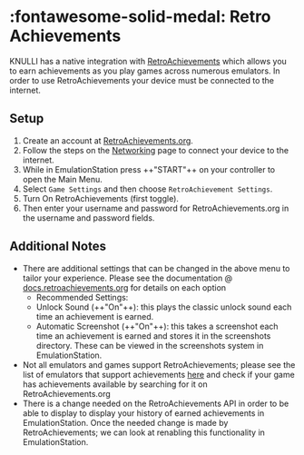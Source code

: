 # :fontawesome-solid-medal: Retro Achievements

KNULLI has a native integration with [RetroAchievements](https://retroachievements.org/) which allows you to earn achievements as you play games across numerous emulators. In order to use RetroAchievements your device must be connected to the internet.

## Setup

1. Create an account at [RetroAchievements.org](https://retroachievements.org/).
2. Follow the steps on the [Networking](../../configure/networking) page to connect your device to the internet.
3. While in EmulationStation press ++"START"++ on your controller to open the Main Menu.
4. Select `Game Settings` and then choose `RetroAchievement Settings`.
5. Turn On RetroAchievements (first toggle).
6. Then enter your username and password for RetroAchievements.org in the username and password fields.

## Additional Notes

- There are additional settings that can be changed in the above menu to tailor your experience.  Please see the documentation @ [docs.retroachievements.org](https://docs.retroachievements.org/) for details on each option
    - Recommended Settings:
    - Unlock Sound (++"On"++): this plays the classic unlock sound each time an achievement is earned.
    - Automatic Screenshot (++"On"++): this takes a screenshot each time an achievement is earned and stores it in the screenshots directory.  These can be viewed in the screenshots system in EmulationStation.
- Not all emulators and games support RetroAchievements; please see the list of emulators that support achievements [here](https://docs.retroachievements.org/Emulator-Support-and-Issues/) and check if your game has achievements available by searching for it on RetroAchievements.org
- There is a change needed on the RetroAchievements API in order to be able to display to display your history of earned achievements in EmulationStation.  Once the needed change is made by RetroAchievements; we can look at renabling this functionality in EmulationStation.